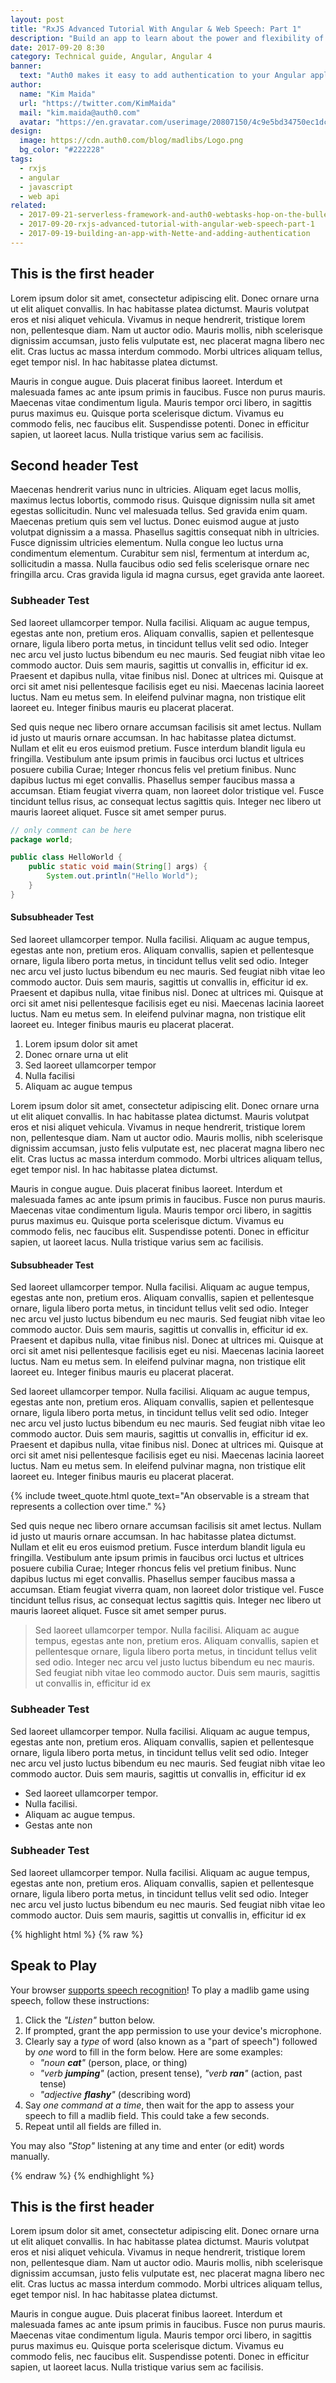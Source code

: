 ```yaml
---
layout: post
title: "RxJS Advanced Tutorial With Angular & Web Speech: Part 1"
description: "Build an app to learn about the power and flexibility of RxJS in Angular while exploring speech recognition with Web Speech API."
date: 2017-09-20 8:30
category: Technical guide, Angular, Angular 4
banner:
  text: "Auth0 makes it easy to add authentication to your Angular application."
author:
  name: "Kim Maida"
  url: "https://twitter.com/KimMaida"
  mail: "kim.maida@auth0.com"
  avatar: "https://en.gravatar.com/userimage/20807150/4c9e5bd34750ec1dcedd71cb40b4a9ba.png"
design:
  image: https://cdn.auth0.com/blog/madlibs/Logo.png
  bg_color: "#222228"
tags:
  - rxjs
  - angular
  - javascript
  - web api
related:
  - 2017-09-21-serverless-framework-and-auth0-webtasks-hop-on-the-bullet-train
  - 2017-09-20-rxjs-advanced-tutorial-with-angular-web-speech-part-1
  - 2017-09-19-building-an-app-with-Nette-and-adding-authentication
---
```


## This is the first header

Lorem ipsum dolor sit amet, consectetur adipiscing elit. Donec ornare urna ut elit aliquet convallis. In hac habitasse platea dictumst. Mauris volutpat eros et nisi aliquet vehicula. Vivamus in neque hendrerit, tristique lorem non, pellentesque diam. Nam ut auctor odio. Mauris mollis, nibh scelerisque dignissim accumsan, justo felis vulputate est, nec placerat magna libero nec elit. Cras luctus ac massa interdum commodo. Morbi ultrices aliquam tellus, eget tempor nisl. In hac habitasse platea dictumst.

Mauris in congue augue. Duis placerat finibus laoreet. Interdum et malesuada fames ac ante ipsum primis in faucibus. Fusce non purus mauris. Maecenas vitae condimentum ligula. Mauris tempor orci libero, in sagittis purus maximus eu. Quisque porta scelerisque dictum. Vivamus eu commodo felis, nec faucibus elit. Suspendisse potenti. Donec in efficitur sapien, ut laoreet lacus. Nulla tristique varius sem ac facilisis.

## Second header Test

Maecenas hendrerit varius nunc in ultricies. Aliquam eget lacus mollis, maximus lectus lobortis, commodo risus. Quisque dignissim nulla sit amet egestas sollicitudin. Nunc vel malesuada tellus. Sed gravida enim quam. Maecenas pretium quis sem vel luctus. Donec euismod augue at justo volutpat dignissim a a massa. Phasellus sagittis consequat nibh in ultricies. Fusce dignissim ultricies elementum. Nulla congue leo luctus urna condimentum elementum. Curabitur sem nisl, fermentum at interdum ac, sollicitudin a massa. Nulla faucibus odio sed felis scelerisque ornare nec fringilla arcu. Cras gravida ligula id magna cursus, eget gravida ante laoreet.

### Subheader Test

Sed laoreet ullamcorper tempor. Nulla facilisi. Aliquam ac augue tempus, egestas ante non, pretium eros. Aliquam convallis, sapien et pellentesque ornare, ligula libero porta metus, in tincidunt tellus velit sed odio. Integer nec arcu vel justo luctus bibendum eu nec mauris. Sed feugiat nibh vitae leo commodo auctor. Duis sem mauris, sagittis ut convallis in, efficitur id ex. Praesent et dapibus nulla, vitae finibus nisl. Donec at ultrices mi. Quisque at orci sit amet nisi pellentesque facilisis eget eu nisi. Maecenas lacinia laoreet luctus. Nam eu metus sem. In eleifend pulvinar magna, non tristique elit laoreet eu. Integer finibus mauris eu placerat placerat.

Sed quis neque nec libero ornare accumsan facilisis sit amet lectus. Nullam id justo ut mauris ornare accumsan. In hac habitasse platea dictumst. Nullam et elit eu eros euismod pretium. Fusce interdum blandit ligula eu fringilla. Vestibulum ante ipsum primis in faucibus orci luctus et ultrices posuere cubilia Curae; Integer rhoncus felis vel pretium finibus. Nunc dapibus luctus mi eget convallis. Phasellus semper faucibus massa a accumsan. Etiam feugiat viverra quam, non laoreet dolor tristique vel. Fusce tincidunt tellus risus, ac consequat lectus sagittis quis. Integer nec libero ut mauris laoreet aliquet. Fusce sit amet semper purus.

```java
// only comment can be here
package world;

public class HelloWorld {
    public static void main(String[] args) {
        System.out.println("Hello World");
    }
}
```

#### Subsubheader Test

Sed laoreet ullamcorper tempor. Nulla facilisi. Aliquam ac augue tempus, egestas ante non, pretium eros. Aliquam convallis, sapien et pellentesque ornare, ligula libero porta metus, in tincidunt tellus velit sed odio. Integer nec arcu vel justo luctus bibendum eu nec mauris. Sed feugiat nibh vitae leo commodo auctor. Duis sem mauris, sagittis ut convallis in, efficitur id ex. Praesent et dapibus nulla, vitae finibus nisl. Donec at ultrices mi. Quisque at orci sit amet nisi pellentesque facilisis eget eu nisi. Maecenas lacinia laoreet luctus. Nam eu metus sem. In eleifend pulvinar magna, non tristique elit laoreet eu. Integer finibus mauris eu placerat placerat.

1. Lorem ipsum dolor sit amet
2. Donec ornare urna ut elit
3. Sed laoreet ullamcorper tempor
4. Nulla facilisi
5. Aliquam ac augue tempus

Lorem ipsum dolor sit amet, consectetur adipiscing elit. Donec ornare urna ut elit aliquet convallis. In hac habitasse platea dictumst. Mauris volutpat eros et nisi aliquet vehicula. Vivamus in neque hendrerit, tristique lorem non, pellentesque diam. Nam ut auctor odio. Mauris mollis, nibh scelerisque dignissim accumsan, justo felis vulputate est, nec placerat magna libero nec elit. Cras luctus ac massa interdum commodo. Morbi ultrices aliquam tellus, eget tempor nisl. In hac habitasse platea dictumst.

Mauris in congue augue. Duis placerat finibus laoreet. Interdum et malesuada fames ac ante ipsum primis in faucibus. Fusce non purus mauris. Maecenas vitae condimentum ligula. Mauris tempor orci libero, in sagittis purus maximus eu. Quisque porta scelerisque dictum. Vivamus eu commodo felis, nec faucibus elit. Suspendisse potenti. Donec in efficitur sapien, ut laoreet lacus. Nulla tristique varius sem ac facilisis.

#### Subsubheader Test

Sed laoreet ullamcorper tempor. Nulla facilisi. Aliquam ac augue tempus, egestas ante non, pretium eros. Aliquam convallis, sapien et pellentesque ornare, ligula libero porta metus, in tincidunt tellus velit sed odio. Integer nec arcu vel justo luctus bibendum eu nec mauris. Sed feugiat nibh vitae leo commodo auctor. Duis sem mauris, sagittis ut convallis in, efficitur id ex. Praesent et dapibus nulla, vitae finibus nisl. Donec at ultrices mi. Quisque at orci sit amet nisi pellentesque facilisis eget eu nisi. Maecenas lacinia laoreet luctus. Nam eu metus sem. In eleifend pulvinar magna, non tristique elit laoreet eu. Integer finibus mauris eu placerat placerat.

Sed laoreet ullamcorper tempor. Nulla facilisi. Aliquam ac augue tempus, egestas ante non, pretium eros. Aliquam convallis, sapien et pellentesque ornare, ligula libero porta metus, in tincidunt tellus velit sed odio. Integer nec arcu vel justo luctus bibendum eu nec mauris. Sed feugiat nibh vitae leo commodo auctor. Duis sem mauris, sagittis ut convallis in, efficitur id ex. Praesent et dapibus nulla, vitae finibus nisl. Donec at ultrices mi. Quisque at orci sit amet nisi pellentesque facilisis eget eu nisi. Maecenas lacinia laoreet luctus. Nam eu metus sem. In eleifend pulvinar magna, non tristique elit laoreet eu. Integer finibus mauris eu placerat placerat.

{% include tweet_quote.html quote_text="An observable is a stream that represents a collection over time." %}

Sed quis neque nec libero ornare accumsan facilisis sit amet lectus. Nullam id justo ut mauris ornare accumsan. In hac habitasse platea dictumst. Nullam et elit eu eros euismod pretium. Fusce interdum blandit ligula eu fringilla. Vestibulum ante ipsum primis in faucibus orci luctus et ultrices posuere cubilia Curae; Integer rhoncus felis vel pretium finibus. Nunc dapibus luctus mi eget convallis. Phasellus semper faucibus massa a accumsan. Etiam feugiat viverra quam, non laoreet dolor tristique vel. Fusce tincidunt tellus risus, ac consequat lectus sagittis quis. Integer nec libero ut mauris laoreet aliquet. Fusce sit amet semper purus.

> Sed laoreet ullamcorper tempor. Nulla facilisi. Aliquam ac augue tempus, egestas ante non, pretium eros. Aliquam convallis, sapien et pellentesque ornare, ligula libero porta metus, in tincidunt tellus velit sed odio. Integer nec arcu vel justo luctus bibendum eu nec mauris. Sed feugiat nibh vitae leo commodo auctor. Duis sem mauris, sagittis ut convallis in, efficitur id ex

### Subheader Test

Sed laoreet ullamcorper tempor. Nulla facilisi. Aliquam ac augue tempus, egestas ante non, pretium eros. Aliquam convallis, sapien et pellentesque ornare, ligula libero porta metus, in tincidunt tellus velit sed odio. Integer nec arcu vel justo luctus bibendum eu nec mauris. Sed feugiat nibh vitae leo commodo auctor. Duis sem mauris, sagittis ut convallis in, efficitur id ex

- Sed laoreet ullamcorper tempor.
- Nulla facilisi.
- Aliquam ac augue tempus.
- Gestas ante non

### Subheader Test

Sed laoreet ullamcorper tempor. Nulla facilisi. Aliquam ac augue tempus, egestas ante non, pretium eros. Aliquam convallis, sapien et pellentesque ornare, ligula libero porta metus, in tincidunt tellus velit sed odio. Integer nec arcu vel justo luctus bibendum eu nec mauris. Sed feugiat nibh vitae leo commodo auctor. Duis sem mauris, sagittis ut convallis in, efficitur id ex

{% highlight html %}
{% raw %}
<!-- src/app/listen/listen.component.html -->
<div class="alert alert-info mt-3">
  <h2 class="text-center">Speak to Play</h2>

  <p>Your browser <a class="alert-link" href="https://developer.mozilla.org/en-US/docs/Web/API/SpeechRecognition#Browser_compatibility">supports speech recognition</a>! To play a madlib game using speech, follow these instructions:</p>

  <ol>
    <li>Click the <em>"Listen"</em> button below.</li>
    <li>If prompted, grant the app permission to use your device's microphone.</li>
    <li>
      Clearly say a <em>type</em> of word (also known as a "part of speech") followed by <em>one</em> word to fill in the form below. Here are some examples:
      <ul>
        <li><em>"noun <strong>cat</strong>"</em> (person, place, or thing)</li>
        <li><em>"verb <strong>jumping</strong>"</em> (action, present tense), <em>"verb <strong>ran</strong>"</em> (action, past tense)</li>
        <li><em>"adjective <strong>flashy</strong>"</em> (describing word)</li>
      </ul>
    </li>
    <li>Say <em>one command at a time</em>, then wait for the app to assess your speech to fill a madlib field. This could take a few seconds.</li>
    <li>Repeat until all fields are filled in.</li>
  </ol>

  <p>You may also <em>"Stop"</em> listening at any time and enter (or edit) words manually.</p>
</div>
{% endraw %}
{% endhighlight %}

## This is the first header

Lorem ipsum dolor sit amet, consectetur adipiscing elit. Donec ornare urna ut elit aliquet convallis. In hac habitasse platea dictumst. Mauris volutpat eros et nisi aliquet vehicula. Vivamus in neque hendrerit, tristique lorem non, pellentesque diam. Nam ut auctor odio. Mauris mollis, nibh scelerisque dignissim accumsan, justo felis vulputate est, nec placerat magna libero nec elit. Cras luctus ac massa interdum commodo. Morbi ultrices aliquam tellus, eget tempor nisl. In hac habitasse platea dictumst.

Mauris in congue augue. Duis placerat finibus laoreet. Interdum et malesuada fames ac ante ipsum primis in faucibus. Fusce non purus mauris. Maecenas vitae condimentum ligula. Mauris tempor orci libero, in sagittis purus maximus eu. Quisque porta scelerisque dictum. Vivamus eu commodo felis, nec faucibus elit. Suspendisse potenti. Donec in efficitur sapien, ut laoreet lacus. Nulla tristique varius sem ac facilisis.